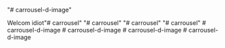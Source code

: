 "# carrousel-d-image" 

Welcom idiot"# carrousel" 
"# carrousel" 
"# carrousel" 
"# carrousel" 
#   c a r r o u s e l - d - i m a g e  
 #   c a r r o u s e l - d - i m a g e  
 #   c a r r o u s e l - d - i m a g e  
 #   c a r r o u s e l - d - i m a g e  
 